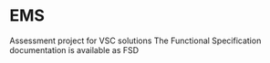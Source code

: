 # EMS
Assessment project for VSC solutions
The Functional Specification documentation is available as FSD
